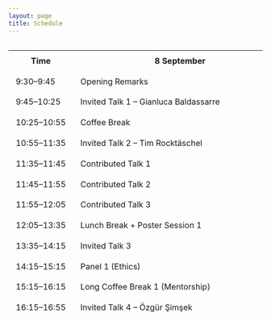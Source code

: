 ```yaml
---
layout: page
title: Schedule
---
```

<style>
  /* let this page use the full viewport width */
  .container-md { max-width: none; }

  /* scrolling only when the table is wider than the viewport */
  .schedule-outer {
    width: 100%;
    overflow-x: auto;
    -webkit-overflow-scrolling: touch;
  }

  .schedule-wrap { margin: 0 auto; }

  .schedule-wrap table {
    /* size to fit its content; expands on wide screens */
    width: max-content;
    table-layout: auto;        /* allow columns to grow to content */
    border-collapse: separate;
    border-spacing: 0;
  }

  .schedule-wrap th,
  .schedule-wrap td {
    padding: .65rem .9rem;
    vertical-align: middle;
    white-space: nowrap;       /* <<< keep everything on ONE LINE */
    overflow: visible;         /* show full content */
    text-overflow: clip;       /* no ellipsis */
  }

  /* sensible baseline widths; tweak if you like */
  .schedule-wrap col.time      { width: 12ch; }   /* e.g., “10:55–11:35” */
  .schedule-wrap col.day-col   { width: 42ch; }   /* enough for long titles */
</style>



<div class="schedule-outer">
  <div class="schedule-wrap">
    <table>
      <!-- set explicit column widths -->
      <colgroup class="schedule-wrap">
  <col class="time">
  <col class="day-col">
  <col class="day-col">
  <col class="day-col">
</colgroup>
      <thead>
        <tr>
          <th>Time</th>
          <th>8 September</th>
          <th>9 September</th>
          <th>10 September</th>
        </tr>
      </thead>
      <tbody>
    <tr>
      <td>9:30–9:45</td>
      <td>Opening Remarks</td>
      <td></td>
      <td></td>
    </tr>
    <tr>
      <td>9:45–10:25</td>
      <td>Invited Talk 1 – Gianluca Baldassarre</td>
      <td>Invited Talk 5 – Christian Guckelsberger</td>
      <td>Invited Talk 9 – Franziska Braendle</td>
    </tr>
    <tr>
      <td>10:25–10:55</td>
      <td>Coffee Break</td>
      <td>Coffee Break</td>
      <td>Coffee Break</td>
    </tr>
    <tr>
      <td>10:55–11:35</td>
      <td>Invited Talk 2 – Tim Rocktäschel</td>
      <td>Invited Talk 6</td>
      <td>Invited Talk 10 – Michael Herrmann</td>
    </tr>
    <tr>
      <td>11:35–11:45</td>
      <td>Contributed Talk 1</td>
      <td>Contributed Talk 4</td>
      <td rowspan="3">Closing Remarks</td>
    </tr>
    <tr>
      <td>11:45–11:55</td>
      <td>Contributed Talk 2</td>
      <td>Contributed Talk 5</td>
    </tr>
    <tr>
      <td>11:55–12:05</td>
      <td>Contributed Talk 3</td>
      <td>Contributed Talk 6</td>
    </tr>
    <tr>
      <td>12:05–13:35</td>
      <td>Lunch Break + Poster Session 1</td>
      <td>Lunch Break + Poster Session 2</td>
      <td></td>
    </tr>
    <tr>
      <td>13:35–14:15</td>
      <td>Invited Talk 3</td>
      <td>Invited Talk 7 – Tim Verbelen</td>
      <td></td>
    </tr>
    <tr>
      <td>14:15–15:15</td>
      <td>Panel 1 (Ethics)</td>
      <td>Panel 2 (Future Challenges)</td>
      <td></td>
    </tr>
    <tr>
      <td>15:15–16:15</td>
      <td>Long Coffee Break 1 (Mentorship)</td>
      <td>Long Coffee Break 2 (Project Dating)</td>
      <td></td>
    </tr>
    <tr>
      <td>16:15–16:55</td>
      <td>Invited Talk 4 – Özgür Şimşek</td>
      <td>Invited Talk 8</td>
      <td></td>
    </tr>
      </tbody>
    </table>

  </div>
</div>
